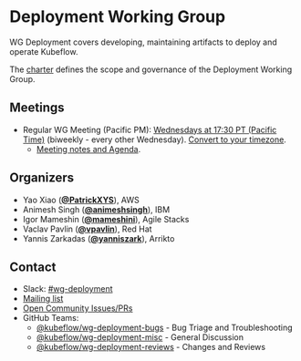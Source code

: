 <!---
This is an autogenerated file!

Please do not edit this file directly, but instead make changes to the
sigs.yaml file in the project root.

To understand how this file is generated, see https://github.com/kubeflow/community/generator/README.md
--->
# Deployment Working Group

WG Deployment covers developing, maintaining artifacts to deploy and operate Kubeflow.

The [charter](charter.md) defines the scope and governance of the Deployment Working Group.

## Meetings
* Regular WG Meeting (Pacific PM): [Wednesdays at 17:30 PT (Pacific Time)]() (biweekly - every other Wednesday). [Convert to your timezone](http://www.thetimezoneconverter.com/?t=17:30&tz=PT%20%28Pacific%20Time%29).
  * [Meeting notes and Agenda](http://bit.ly/kf-meeting-notes).

## Organizers

* Yao Xiao (**[@PatrickXYS](https://github.com/PatrickXYS)**), AWS
* Animesh Singh (**[@animeshsingh](https://github.com/animeshsingh)**), IBM
* Igor Mameshin (**[@mameshini](https://github.com/mameshini)**), Agile Stacks
* Vaclav Pavlin (**[@vpavlin](https://github.com/vpavlin)**), Red Hat
* Yannis Zarkadas (**[@yanniszark](https://github.com/yanniszark)**), Arrikto

## Contact
- Slack: [#wg-deployment](https://kubeflow.slack.com/messages/wg-deployment)
- [Mailing list](https://groups.google.com/forum/#!forum/kubeflow-discuss)
- [Open Community Issues/PRs](https://github.com/kubeflow/community/labels/wg%2Farea/wg-deployment)
- GitHub Teams:
    - [@kubeflow/wg-deployment-bugs](https://github.com/orgs/kubeflow/teams/wg-deployment-bugs) - Bug Triage and Troubleshooting
    - [@kubeflow/wg-deployment-misc](https://github.com/orgs/kubeflow/teams/wg-deployment-misc) - General Discussion
    - [@kubeflow/wg-deployment-reviews](https://github.com/orgs/kubeflow/teams/wg-deployment-reviews) - Changes and Reviews
<!-- BEGIN CUSTOM CONTENT -->

<!-- END CUSTOM CONTENT -->
